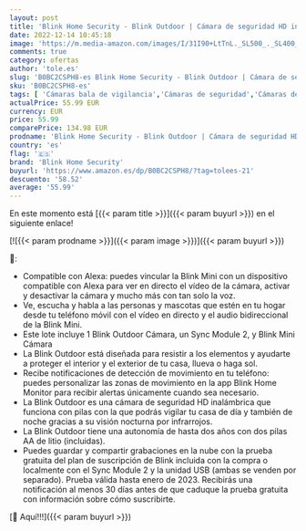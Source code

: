```yaml
---
layout: post
title: 'Blink Home Security - Blink Outdoor | Cámara de seguridad HD inalámbrica y resistente a la intemperie  1 cámara + Blink Mini  Cámara de seguridad inteligente compacta  interior  vídeo HD 1080p  con Alexa integrada'
date: 2022-12-14 10:45:18
image: 'https://m.media-amazon.com/images/I/31I90+LtTnL._SL500_._SL400_.jpg'
comments: true
category: ofertas
author: 'tole.es'
slug: 'B0BC2CSPH8-es Blink Home Security - Blink Outdoor | Cámara de seguridad...'
sku: 'B0BC2CSPH8-es'
tags: [ 'Cámaras bala de vigilancia','Cámaras de seguridad','Cámaras de vigilancia','Dispositivos Amazon','Dispositivos Amazon y Accesorios','Electrónica','Fotografía y videocámaras','Paquetes de dispositivos','Seguridad e iluminación para hogar inteligente','alexa','blink home security','🇪🇸', ]
actualPrice: 55.99 EUR
currency: EUR
price: 55.99
comparePrice: 134.98 EUR
prodname: 'Blink Home Security - Blink Outdoor | Cámara de seguridad HD inalámbrica y resistente a la intemperie  1 cámara + Blink Mini  Cámara de seguridad inteligente compacta  interior  vídeo HD 1080p  con Alexa integrada'
country: 'es'
flag: '🇪🇸'
brand: 'Blink Home Security'
buyurl: 'https://www.amazon.es/dp/B0BC2CSPH8/?tag=tolees-21'
descuento: '58.52'
average: '55.99'
---
```


En este momento está [{{< param title >}}]({{< param buyurl >}}) en el siguiente enlace!

[![{{< param prodname >}}]({{< param image >}})]({{< param buyurl >}})

🔎:

- Compatible con Alexa: puedes vincular la Blink Mini con un dispositivo compatible con Alexa para ver en directo el vídeo de la cámara, activar y desactivar la cámara y mucho más con tan solo la voz.
- Ve, escucha y habla a las personas y mascotas que estén en tu hogar desde tu teléfono móvil con el vídeo en directo y el audio bidireccional de la Blink Mini.
- Este lote incluye 1 Blink Outdoor Cámara, un Sync Module 2, y Blink Mini Cámara
- La Blink Outdoor está diseñada para resistir a los elementos y ayudarte a proteger el interior y el exterior de tu casa, llueva o haga sol.
- Recibe notificaciones de detección de movimiento en tu teléfono: puedes personalizar las zonas de movimiento en la app Blink Home Monitor para recibir alertas únicamente cuando sea necesario.
- La Blink Outdoor es una cámara de seguridad HD inalámbrica que funciona con pilas con la que podrás vigilar tu casa de día y también de noche gracias a su visión nocturna por infrarrojos.
- La Blink Outdoor tiene una autonomía de hasta dos años con dos pilas AA de litio (incluidas).
- Puedes guardar y compartir grabaciones en la nube con la prueba gratuita del plan de suscripción de Blink incluida con la compra o localmente con el Sync Module 2 y la unidad USB (ambas se venden por separado). Prueba válida hasta enero de 2023. Recibirás una notificación al menos 30 días antes de que caduque la prueba gratuita con información sobre cómo suscribirte.

[🛒 Aquí!!!]({{< param buyurl >}})
